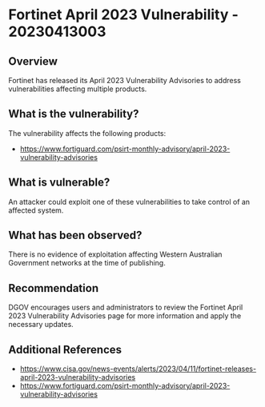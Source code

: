 # Fortinet April 2023 Vulnerability - 20230413003

## Overview

Fortinet has released its April 2023 Vulnerability Advisories to address vulnerabilities affecting multiple products.

## What is the vulnerability?

The vulnerability affects the following products:

- <https://www.fortiguard.com/psirt-monthly-advisory/april-2023-vulnerability-advisories>

## What is vulnerable?

An attacker could exploit one of these vulnerabilities to take control of an affected system.

## What has been observed?

There is no evidence of exploitation affecting Western Australian Government networks at the time of publishing.

## Recommendation

DGOV encourages users and administrators to review the Fortinet April 2023 Vulnerability Advisories page for more information and apply the necessary updates.

## Additional References

- <https://www.cisa.gov/news-events/alerts/2023/04/11/fortinet-releases-april-2023-vulnerability-advisories>
- <https://www.fortiguard.com/psirt-monthly-advisory/april-2023-vulnerability-advisories>
